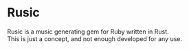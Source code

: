 # Rusic

Rusic is a music generating gem for Ruby written in Rust.  
This is just a concept, and not enough developed for any use.